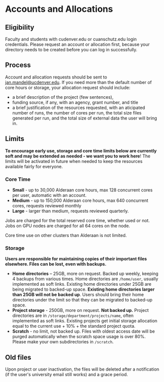 # Accounts and Allocations
## Eligibility
Faculty and students with cudenver.edu or cuanschutz.edu login credentials. Please request an account or allocation first, because your directory needs to be created before you can log in successfully.
## Process
Account and allocation requests should be sent to jan.mandel@ucdenver.edu. If you need more than the default number of core hours or storage, your allocation request should include:

* a brief description of the project (few sentences),
* funding source, if any, with an agency, grant number, and title 
* a brief justification of the resources requested, with an aticipated number of runs, the number of cores per run, the total size files generated per run, and the total size of external data the user will bring in.

## Limits
**To encourage early use, storage and core time limits below are currently soft and may be extended as needed - we want you to work here**! The limits will be activated in future when needed to keep the resources available fairly for everyone.

### Core Time
* **Small** - up to 30,000 Alderaan core hours, max 128 concurrent cores per user, automatic with an account.
* **Medium** - up to 150,000 Alderaan core hours, max 640 concurrent cores, requests reviewed monthly
* **Large** - larger than medium, requests reviewed quarterly. 

Jobs are charged for the total reserved core time, whether used or not. 
Jobs on GPU nodes are charged for all 64 cores on the node. 

Core time use on other clusters than Alderaan is not limited.

### Storage 
**Users are responsible for maintaining copies of their important files elsewhere. Files can be lost, even with backups.** 
 
* **Home directories** – 25GB, more on request. Backed up weekly, keeping 4 backups from various times. Home directories are `/home/user`, usually implemented as soft links. Existing home directories under 25GB are being migrated to backed-up space. **Existing home directories larger than 25GB will not be backed up**. Users should bring their home directories under the limit so that they can be migrated to backed-up space. 
* **Project storage** -  250GB, more on request. **Not backed up.** Project directories are in  `/storage/department/projects/name`, often implemented as soft links. Existing projects get initial storage allocation equal to the current use + 10% + the standard project quota. 
* **Scratch** - no limit, not backed up. Files with oldest access date will be purged automatically when the scratch space usage is over 80%. Please make your own subdirectories in `/scratch`.

 
## Old files
 
Upon project or user inactivation, the files will be deleted after a notification (if the user's university email still works) and a grace period. 


